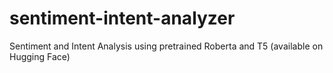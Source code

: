 # sentiment-intent-analyzer
Sentiment and Intent Analysis using pretrained Roberta and T5 (available on Hugging Face)
